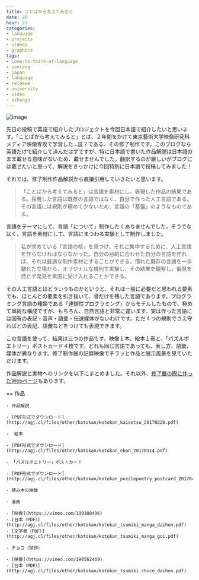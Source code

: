 ```yaml
---
title: ことばから考えてみると
date: 28
hour: 21
categories:
- language
- projects
- videos
- graphics
tags:
- come-to-think-of-language
- conlang
- japan
- language
- release
- university
- video
- nihongo
---
```


![image](http://blog.agj.cl/wp-content/uploads/2017/04/tsumiki.jpg)

先日の投稿で英語で紹介したプロジェクトを今回日本語で紹介したいと思います。「ことばから考えてみると」とは、２年間をかけて東京藝術大学映像研究科メディア映像専攻で学習した…証？である、その修了制作です。このブログなら英語だけで紹介して済んだはずですが、特に日本語で書いた作品解説は日本語のまま載せる意味がないため、載せませんでした。翻訳するのが厳しいがブログには載せたいと思って、解説をきっかけに今回特別に日本語で投稿してみました！<!-- more -->

それでは、修了制作作品解説から直接引用していきたいと思います。

> 「ことばから考えてみると」は言語を素材にし、表現した作品の結果である。採用した言語は既存の言語ではなく、自分で作った人工言語である。その言語には規則が極めて少ないため、言語の「基盤」のようなものである。

言語をテーマにして、言語「について」制作したくありませんでした。そうでなはく、言語を素材にして、言語にまつわる実験として制作しました。

> 私が求めている「言語の核」を見つけ、それに集中するために、人工言語を作らなければならなかった。自分の目的に合わせた自分の言語を作れば、それは最適な制作素材にすることができる。慣れた既存の言語を一歩離れた立場から、オリジナルな規則で実験し、その結果を観察し、偏見を持たず発見を素直に受け入れることができる。

その人工言語とはどういうものかというと、それは一般に必要だと思われる要素でも、ほとんどの要素を引き抜いて、骨だけを残した言語であります。プログラミング言語の種類である「連鎖性プログラミング」からモデルしたもので、極めて単純な構成ですが、もちろん、自然言語と非常に違います。実は作った言語には固有の表記・音声・語彙・伝送媒体がないわけです。ただ４つの規則でさえ守ればどの表記、語彙などをつけても表現できます。

この言語を使って、結果は三つの作品です。映像１本、絵本１冊と、「パズルポエトリー」ポストカード４枚です。どれも同じ言語であっても、表し方、語彙、媒体が異なります。修了制作展の記録映像でチラッと作品と展示風景を見ていただけます。

<VideoEmbed service="vimeo" id="201826714" width="500" height="281" />

作品解説と実物へのリンクを以下にまとめました。それ以外、[終了展の際に作ったWebページ](http://agj.cl/go/mp2017/)もあります。

== 作品

 	- 作品解説

 	- [PDF形式でダウンロード](http://agj.cl/files/other/kotokan/kotokan_kaisetsu_20170220.pdf)

 	-  絵本

 	- [PDF形式でダウンロード](http://agj.cl/files/other/kotokan/kotokan_ehon_20170114.pdf)

 	- 「パズルポエトリー」ポストカード

 	- [PDF形式でダウンロード](http://agj.cl/files/other/kotokan/kotokan_puzzlepoetry_postcard_20170420.pdf)

 	- 積み木の映像

 	- 漫画

 	- [映像](https://vimeo.com/199388496)
 	- [台本（PDF）](http://agj.cl/files/other/kotokan/kotokan_tsumiki_manga_daihon.pdf)
 	- [文字表（PDF）](http://agj.cl/files/other/kotokan/kotokan_tsumiki_manga_goi.pdf)

 	- チョコ（試作）

 	- [映像](https://vimeo.com/198562469)
 	- [台本（PDF）](http://agj.cl/files/other/kotokan/kotokan_tsumiki_choco_daihon.pdf)
